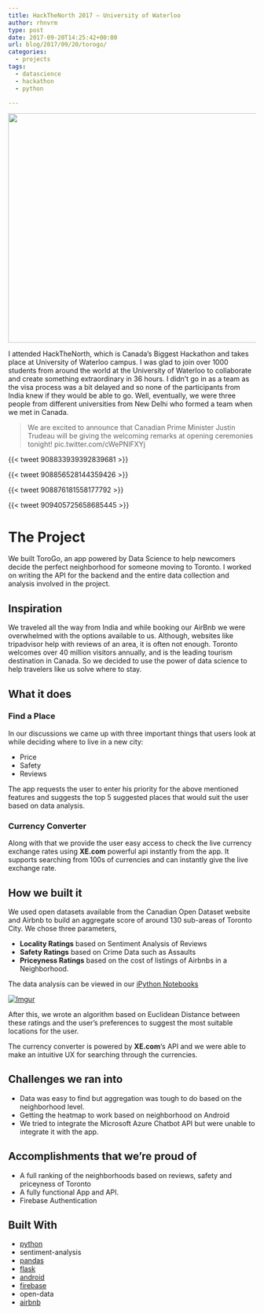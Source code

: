 ```yaml
---
title: HackTheNorth 2017 – University of Waterloo
author: rhnvrm
type: post
date: 2017-09-20T14:25:42+00:00
url: blog/2017/09/20/torogo/
categories:
  - projects
tags:
  - datascience
  - hackathon
  - python

---
```

[<img class="aligncenter wp-image-260 size-large" src="/wp-content/uploads/2018/02/22550124_1987147797978461_2612175686816255452_o-700x467.jpg" alt="" width="700" height="467" srcset="/wp-content/uploads/2018/02/22550124_1987147797978461_2612175686816255452_o-700x467.jpg 700w, /wp-content/uploads/2018/02/22550124_1987147797978461_2612175686816255452_o-300x200.jpg 300w, /wp-content/uploads/2018/02/22550124_1987147797978461_2612175686816255452_o-768x512.jpg 768w, /wp-content/uploads/2018/02/22550124_1987147797978461_2612175686816255452_o.jpg 1500w" sizes="(max-width: 700px) 100vw, 700px" />][1]

I attended HackTheNorth, which is Canada&#8217;s Biggest Hackathon and takes place at University of Waterloo campus. I was glad to join over 1000 students from around the world at the University of Waterloo to collaborate and create something extraordinary in 36 hours. I didn&#8217;t go in as a team as the visa process was a bit delayed and so none of the participants from India knew if they would be able to go. Well, eventually, we were three people from different universities from New Delhi who formed a team when we met in Canada.

<blockquote cite="Hack the North (@HackTheNorth) September 15, 2017">
We are excited to announce that Canadian Prime Minister Justin Trudeau will be giving the welcoming remarks at opening ceremonies tonight! pic.twitter.com/cWePNlFXYj
</blockquote>

{{< tweet 908833939392839681 >}}

{{< tweet 908856528144359426 >}}

{{< tweet 908876181558177792 >}}

{{< tweet 909405725658685445 >}}

# The Project

We built ToroGo, an app powered by Data Science to help newcomers decide the perfect neighborhood for someone moving to Toronto. I worked on writing the API for the backend and the entire data collection and analysis involved in the project.

<span class="embed-youtube" style="text-align:center; display: block;"></span>

<div>
  <h2>
    Inspiration
  </h2>
  
  <p>
    We traveled all the way from India and while booking our AirBnb we were overwhelmed with the options available to us. Although, websites like tripadvisor help with reviews of an area, it is often not enough. Toronto welcomes over 40 million visitors annually, and is the leading tourism destination in Canada. So we decided to use the power of data science to help travelers like us solve where to stay.
  </p>
  
  <h2>
    What it does
  </h2>
  
  <h3>
    Find a Place
  </h3>
  
  <p>
    In our discussions we came up with three important things that users look at while deciding where to live in a new city:
  </p>
  
  <ul>
    <li>
      Price
    </li>
    <li>
      Safety
    </li>
    <li>
      Reviews
    </li>
  </ul>
  
  <p>
    The app requests the user to enter his priority for the above mentioned features and suggests the top 5 suggested places that would suit the user based on data analysis.
  </p>
  
  <h3>
    Currency Converter
  </h3>
  
  <p>
    Along with that we provide the user easy access to check the live currency exchange rates using <strong>XE.com</strong> powerful api instantly from the app. It supports searching from 100s of currencies and can instantly give the live exchange rate.
  </p>
  
  <h2>
    How we built it
  </h2>
  
  <p>
    We used open datasets available from the Canadian Open Dataset website and Airbnb to build an aggregate score of around 130 sub-areas of Toronto City. We chose three parameters,
  </p>
  
  <ul>
    <li>
      <strong>Locality Ratings</strong> based on Sentiment Analysis of Reviews
    </li>
    <li>
      <strong>Safety Ratings</strong> based on Crime Data such as Assaults
    </li>
    <li>
      <strong>Priceyness Ratings</strong> based on the cost of listings of Airbnbs in a Neighborhood.
    </li>
  </ul>
  
  <p>
    The data analysis can be viewed in our <a href="https://github.com/rhnvrm/htn/tree/master/dataset" rel="nofollow">iPython Notebooks</a>
  </p>
  
  <p>
    <a href="https://github.com/rhnvrm/htn/tree/master/dataset" rel="nofollow"><img src="https://res.cloudinary.com/devpost/image/fetch/s--BNTnZqxs--/c_limit,f_auto,fl_lossy,q_auto,w_900/https://i.imgur.com/gzjo6f2.png" alt="Imgur" data-canonical-url="https://i.imgur.com/gzjo6f2.png" /></a>
  </p>
  
  <p>
    After this, we wrote an algorithm based on Euclidean Distance between these ratings and the user&#8217;s preferences to suggest the most suitable locations for the user.
  </p>
  
  <p>
    The currency converter is powered by <strong>XE.com</strong>&#8216;s API and we were able to make an intuitive UX for searching through the currencies.
  </p>
  
  <h2>
    Challenges we ran into
  </h2>
  
  <ul>
    <li>
      Data was easy to find but aggregation was tough to do based on the neighborhood level.
    </li>
    <li>
      Getting the heatmap to work based on neighborhood on Android
    </li>
    <li>
      We tried to integrate the Microsoft Azure Chatbot API but were unable to integrate it with the app.
    </li>
  </ul>
  
  <h2>
    Accomplishments that we&#8217;re proud of
  </h2>
  
  <ul>
    <li>
      A full ranking of the neighborhoods based on reviews, safety and priceyness of Toronto
    </li>
    <li>
      A fully functional App and API.
    </li>
    <li>
      Firebase Authentication
    </li>
  </ul>
</div>

<div id="built-with" class="">
  <h2>
    Built With
  </h2>
  
  <ul class="no-bullet inline-list">
    <li>
      <span class="cp-tag recognized-tag"><a href="https://devpost.com/software/built-with/python">python</a></span>
    </li>
    <li>
      <span class="cp-tag">sentiment-analysis</span>
    </li>
    <li>
      <span class="cp-tag recognized-tag"><a href="https://devpost.com/software/built-with/pandas">pandas</a></span>
    </li>
    <li>
      <span class="cp-tag recognized-tag"><a href="https://devpost.com/software/built-with/flask">flask</a></span>
    </li>
    <li>
      <span class="cp-tag recognized-tag"><a href="https://devpost.com/software/built-with/android">android</a></span>
    </li>
    <li>
      <span class="cp-tag recognized-tag"><a href="https://devpost.com/software/built-with/firebase">firebase</a></span>
    </li>
    <li>
      <span class="cp-tag">open-data</span>
    </li>
    <li>
      <span class="cp-tag recognized-tag"><a href="https://devpost.com/software/built-with/airbnb">airbnb</a></span>
    </li>
  </ul>
</div>

 [1]: https://www.facebook.com/hackthenorth/photos/rpd.100005363469781/1987147797978461/?type=3&theater
